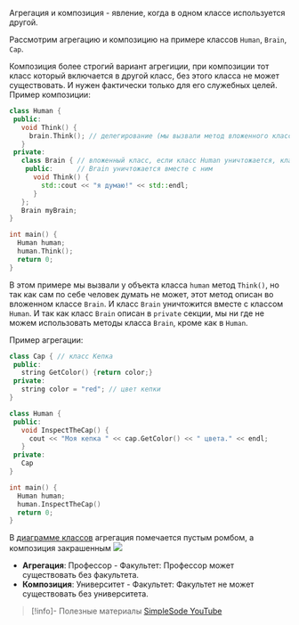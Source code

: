 Агрегация и композиция - явление, когда в одном классе используется другой.

Рассмотрим агрегацию и композицию на примере классов `Human`, `Brain`, `Cap`.

Композиция более строгий вариант агрегиции, при композиции тот класс который включается в другой класс, без этого класса не может существовать. И нужен фактически только для его служебных целей. 
Пример композиции:
```c++
class Human {
 public:
   void Think() {
     brain.Think(); // делегирование (мы вызвали метод вложенного класса)
   }
 private:
   class Brain { // вложенный класс, если класс Human уничтожается, класс
    public:      // Brain уничтожается вместе с ним
      void Think() {
        std::cout << "я думаю!" << std::endl;
      }
   };
   Brain myBrain;
}

int main() {
  Human human;
  human.Think();
  return 0;
}
```
В этом примере мы вызвали у объекта класса `human` метод `Think()`, но так как сам по себе человек думать не может, этот метод описан во вложенном классе `Brain`. И класс `Brain` уничтожится вместе с классом `Human`. И так как класс `Brain` описан в `private` секции, мы ни где не можем использовать методы класса `Brain`, кроме как в `Human`.

Пример агрегации:
```c++
class Cap { // класс Кепка
 public:
   string GetColor() {return color;}
 private:
   string color = "red"; // цвет кепки
}

class Human {
 public:
   void InspectTheCap() {
     cout << "Moя кепка " << cap.GetColor() << " цвета." << endl;
   }
 private:
   Cap
}

int main() {
  Human human;
  human.InspectTheCap()
  return 0;
}
```

В [диаграмме классов](../../Диаграмма%20классов.md) агрегация помечается пустым ромбом, а композиция закрашенным
![](../../files/Aggregation-Composition3.png)
- **Агрегация**: Профессор - Факультет:
	Профессор может существовать без факультета.
- **Композиция**: Университет - Факультет:
	Факультет не может существовать без университета.

>[!info]- Полезные материалы
>[SimpleSode YouTube](https://www.youtube.com/watch?v=N7DzmfLBolM)